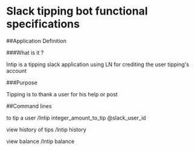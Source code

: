 # Slack tipping bot functional specifications

##Application Definition

###What is it ?

lntip is a tipping slack application using LN for crediting the user tipping's account

###Purpose

Tipping is to thank a user for his help or post


##Command lines

to tip a user           /lntip integer_amount_to_tip @slack_user_id

view history of tips    /lntip history

view balance            /lntip balance
